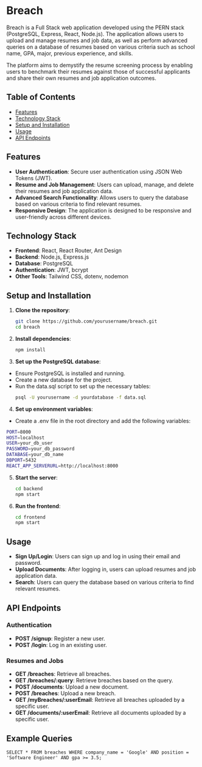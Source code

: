 # Breach

Breach is a Full Stack web application developed using the PERN stack (PostgreSQL, Express, React, Node.js). The application allows users to upload and manage resumes and job data, as well as perform advanced queries on a database of resumes based on various criteria such as school name, GPA, major, previous experience, and skills.

The platform aims to demystify the resume screening process by enabling users to benchmark their resumes against those of successful applicants and share their own resumes and job application outcomes.

## Table of Contents

- [Features](#features)
- [Technology Stack](#technology-stack)
- [Setup and Installation](#setup-and-installation)
- [Usage](#usage)
- [API Endpoints](#api-endpoints)

## Features

- **User Authentication**: Secure user authentication using JSON Web Tokens (JWT).
- **Resume and Job Management**: Users can upload, manage, and delete their resumes and job application data.
- **Advanced Search Functionality**: Allows users to query the database based on various criteria to find relevant resumes.
- **Responsive Design**: The application is designed to be responsive and user-friendly across different devices.

## Technology Stack

- **Frontend**: React, React Router, Ant Design
- **Backend**: Node.js, Express.js
- **Database**: PostgreSQL
- **Authentication**: JWT, bcrypt
- **Other Tools**: Tailwind CSS, dotenv, nodemon

## Setup and Installation

1. **Clone the repository**:
   ```bash
   git clone https://github.com/yourusername/breach.git
   cd breach
   ```

2. **Install dependencies**:
    ```bash
   npm install
   ```

3. **Set up the PostgreSQL database**:
- Ensure PostgreSQL is installed and running.
- Create a new database for the project.
- Run the data.sql script to set up the necessary tables:
    ```bash
   psql -U yourusername -d yourdatabase -f data.sql
   ```

4. **Set up environment variables**:
- Create a .env file in the root directory and add the following variables:
```bash
PORT=8000
HOST=localhost
USER=your_db_user
PASSWORD=your_db_password
DATABASE=your_db_name
DBPORT=5432
REACT_APP_SERVERURL=http://localhost:8000
```

5. **Start the server**:
    ```bash
    cd backend
    npm start
    ```

6. **Run the frontend**:
    ```bash
    cd frontend
    npm start
    ```

## Usage
- **Sign Up/Login**: Users can sign up and log in using their email and password.
- **Upload Documents**: After logging in, users can upload resumes and job application data.
- **Search**: Users can query the database based on various criteria to find relevant resumes.

## API Endpoints

### Authentication
- **POST /signup**: Register a new user.
- **POST /login**: Log in an existing user.

### Resumes and Jobs
- **GET /breaches**: Retrieve all breaches.
- **GET /breaches/:query**: Retrieve breaches based on the query.
- **POST /documents**: Upload a new document.
- **POST /breaches**: Upload a new breach.
- **GET /myBreaches/:userEmail**: Retrieve all breaches uploaded by a specific user.
- **GET /documents/:userEmail**: Retrieve all documents uploaded by a specific user.

## Example Queries
    SELECT * FROM breaches WHERE company_name = 'Google' AND position = 'Software Engineer' AND gpa >= 3.5;